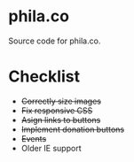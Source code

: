 # phila.co
Source code for phila.co.

# Checklist
* ~~Correctly size images~~
* ~~Fix responsive CSS~~
* ~~Asign links to buttons~~
* ~~Implement donation buttons~~
* ~~Events~~
* Older IE support 

